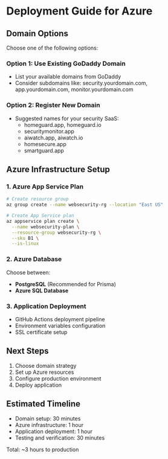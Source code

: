 # Deployment Guide for Azure

## Domain Options
Choose one of the following options:

### Option 1: Use Existing GoDaddy Domain
- List your available domains from GoDaddy
- Consider subdomains like: security.yourdomain.com, app.yourdomain.com, monitor.yourdomain.com

### Option 2: Register New Domain
- Suggested names for your security SaaS:
  - homeguard.app, homeguard.io
  - securitymonitor.app
  - aiwatch.app, aiwatch.io
  - homesecure.app
  - smartguard.app

## Azure Infrastructure Setup

### 1. Azure App Service Plan
```bash
# Create resource group
az group create --name websecurity-rg --location "East US"

# Create App Service plan
az appservice plan create \
  --name websecurity-plan \
  --resource-group websecurity-rg \
  --sku B1 \
  --is-linux
```

### 2. Azure Database
Choose between:
- **PostgreSQL** (Recommended for Prisma)
- **Azure SQL Database**

### 3. Application Deployment
- GitHub Actions deployment pipeline
- Environment variables configuration
- SSL certificate setup

## Next Steps
1. Choose domain strategy
2. Set up Azure resources
3. Configure production environment
4. Deploy application

## Estimated Timeline
- Domain setup: 30 minutes
- Azure infrastructure: 1 hour
- Application deployment: 1 hour
- Testing and verification: 30 minutes

Total: ~3 hours to production